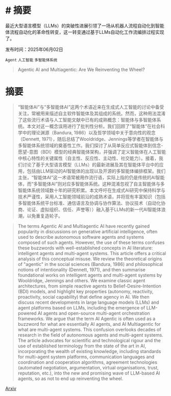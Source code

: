 # # 摘要
最近大型语言模型（LLMs）的突破性进展引领了一场从机器人流程自动化到智能体流程自动化的革命性转变，这一转变通过基于LLMs自动化工作流编排过程实现了。

发布时间：2025年06月02日

`Agent` `人工智能` `多智能体系统`

> Agentic AI and Multiagentic: Are We Reinventing the Wheel?

# 摘要

> “智能体AI”与“多智能体AI”这两个术语近来在生成式人工智能的讨论中备受关注，常被用来描述自主软件智能体及其组成的系统。然而，这种用法混淆了这些流行术语与人工智能文献中已有的成熟概念：智能体与多智能体系统。本文对这一概念误用进行了批判性分析。我们回顾了“智能体”在社会科学中的理论渊源（Bandura, 1986）以及哲学领域中关于意向性的观念（Dennett, 1971），随后总结了Wooldridge、Jennings等学者在智能体与多智能体系统领域的奠基性工作。我们探讨了从简单反应式智能体到信念-愿望-意图（BDI）模型的经典智能体架构，并强调了定义智能体在人工智能中核心特性的关键属性（自主性、反应性、主动性、社交能力）。接着，我们讨论了基于大型语言模型（LLMs）的最新进展及其在智能体平台中的应用，包括由LLM驱动的AI智能体的出现以及开源的多智能体编排框架。我们主张，“智能体AI”这一术语常被用作流行语，实际上指的仍是传统的AI智能体，而“多智能体AI”则对应多智能体系统。这种混淆忽视了自主智能体与多智能体系统领域数十年的研究积累。本文呼吁在生成式AI研究中保持科学与技术严谨性，采用人工智能领域前沿的成熟术语，并将现有丰富知识（包括多智能体系统平台标准、通信语言及协调与协作算法、协议技术（自动化协商、论证、虚拟组织、信任、声誉等））融入基于LLMs的新一代AI智能体浪潮，以免重复造轮子。

> The terms Agentic AI and Multiagentic AI have recently gained popularity in discussions on generative artificial intelligence, often used to describe autonomous software agents and systems composed of such agents. However, the use of these terms confuses these buzzwords with well-established concepts in AI literature: intelligent agents and multi-agent systems. This article offers a critical analysis of this conceptual misuse. We review the theoretical origins of "agentic" in the social sciences (Bandura, 1986) and philosophical notions of intentionality (Dennett, 1971), and then summarise foundational works on intelligent agents and multi-agent systems by Wooldridge, Jennings and others. We examine classic agent architectures, from simple reactive agents to Belief-Desire-Intention (BDI) models, and highlight key properties (autonomy, reactivity, proactivity, social capability) that define agency in AI. We then discuss recent developments in large language models (LLMs) and agent platforms based on LLMs, including the emergence of LLM-powered AI agents and open-source multi-agent orchestration frameworks. We argue that the term AI Agentic is often used as a buzzword for what are essentially AI agents, and AI Multiagentic for what are multi-agent systems. This confusion overlooks decades of research in the field of autonomous agents and multi-agent systems. The article advocates for scientific and technological rigour and the use of established terminology from the state of the art in AI, incorporating the wealth of existing knowledge, including standards for multi-agent system platforms, communication languages and coordination and cooperation algorithms, agreement technologies (automated negotiation, argumentation, virtual organisations, trust, reputation, etc.), into the new and promising wave of LLM-based AI agents, so as not to end up reinventing the wheel.

[Arxiv](https://arxiv.org/abs/2506.01463)